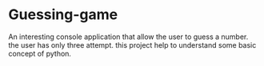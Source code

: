 # Guessing-game
An interesting console application that allow the user to guess a number. the user has only three attempt.  this project help to understand some basic concept of python.
